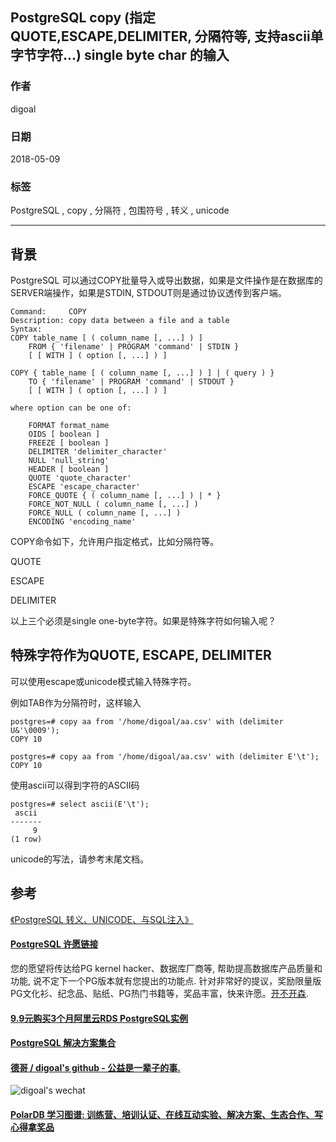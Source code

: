 ## PostgreSQL copy (指定 QUOTE,ESCAPE,DELIMITER, 分隔符等, 支持ascii单字节字符...) single byte char 的输入  
                                                                 
### 作者                                                                 
digoal                                                                 
                                                                 
### 日期                                                                 
2018-05-09                                                               
                                                                 
### 标签                                                                 
PostgreSQL , copy , 分隔符 , 包围符号 , 转义 , unicode    
                                                                 
----                                                                 
                                                                 
## 背景        
PostgreSQL 可以通过COPY批量导入或导出数据，如果是文件操作是在数据库的SERVER端操作，如果是STDIN, STDOUT则是通过协议透传到客户端。  
  
```  
Command:     COPY  
Description: copy data between a file and a table  
Syntax:  
COPY table_name [ ( column_name [, ...] ) ]  
    FROM { 'filename' | PROGRAM 'command' | STDIN }  
    [ [ WITH ] ( option [, ...] ) ]  
  
COPY { table_name [ ( column_name [, ...] ) ] | ( query ) }  
    TO { 'filename' | PROGRAM 'command' | STDOUT }  
    [ [ WITH ] ( option [, ...] ) ]  
  
where option can be one of:  
  
    FORMAT format_name  
    OIDS [ boolean ]  
    FREEZE [ boolean ]  
    DELIMITER 'delimiter_character'  
    NULL 'null_string'  
    HEADER [ boolean ]  
    QUOTE 'quote_character'  
    ESCAPE 'escape_character'  
    FORCE_QUOTE { ( column_name [, ...] ) | * }  
    FORCE_NOT_NULL ( column_name [, ...] )  
    FORCE_NULL ( column_name [, ...] )  
    ENCODING 'encoding_name'  
```  
  
COPY命令如下，允许用户指定格式，比如分隔符等。  
  
QUOTE  
  
ESCAPE  
  
DELIMITER  
  
以上三个必须是single one-byte字符。如果是特殊字符如何输入呢？  
  
## 特殊字符作为QUOTE, ESCAPE, DELIMITER  
可以使用escape或unicode模式输入特殊字符。  
  
例如TAB作为分隔符时，这样输入  
  
```  
postgres=# copy aa from '/home/digoal/aa.csv' with (delimiter U&'\0009');  
COPY 10  
  
postgres=# copy aa from '/home/digoal/aa.csv' with (delimiter E'\t');  
COPY 10  
```  
  
使用ascii可以得到字符的ASCII码  
  
```  
postgres=# select ascii(E'\t');  
 ascii   
-------  
     9  
(1 row)  
```  
  
unicode的写法，请参考末尾文档。  
  
## 参考  
  
[《PostgreSQL 转义、UNICODE、与SQL注入》](../201704/20170402_01.md)    
  
  
  
  
  
  
  
  
  
  
  
  
  
  
  
  
  
  
  
  
  
  
  
  
  
  
  
  
  
  
  
  
  
  
  
  
  
  
  
  
  
  
  
  
  
  
  
  
  
  
  
  
  
  
  
  
  
  
  
  
  
  
  
  
  
  
  
  
  
  
  
  
  
  
  
#### [PostgreSQL 许愿链接](https://github.com/digoal/blog/issues/76 "269ac3d1c492e938c0191101c7238216")
您的愿望将传达给PG kernel hacker、数据库厂商等, 帮助提高数据库产品质量和功能, 说不定下一个PG版本就有您提出的功能点. 针对非常好的提议，奖励限量版PG文化衫、纪念品、贴纸、PG热门书籍等，奖品丰富，快来许愿。[开不开森](https://github.com/digoal/blog/issues/76 "269ac3d1c492e938c0191101c7238216").  
  
  
#### [9.9元购买3个月阿里云RDS PostgreSQL实例](https://www.aliyun.com/database/postgresqlactivity "57258f76c37864c6e6d23383d05714ea")
  
  
#### [PostgreSQL 解决方案集合](https://yq.aliyun.com/topic/118 "40cff096e9ed7122c512b35d8561d9c8")
  
  
#### [德哥 / digoal's github - 公益是一辈子的事.](https://github.com/digoal/blog/blob/master/README.md "22709685feb7cab07d30f30387f0a9ae")
  
  
![digoal's wechat](../pic/digoal_weixin.jpg "f7ad92eeba24523fd47a6e1a0e691b59")
  
  
#### [PolarDB 学习图谱: 训练营、培训认证、在线互动实验、解决方案、生态合作、写心得拿奖品](https://www.aliyun.com/database/openpolardb/activity "8642f60e04ed0c814bf9cb9677976bd4")
  
